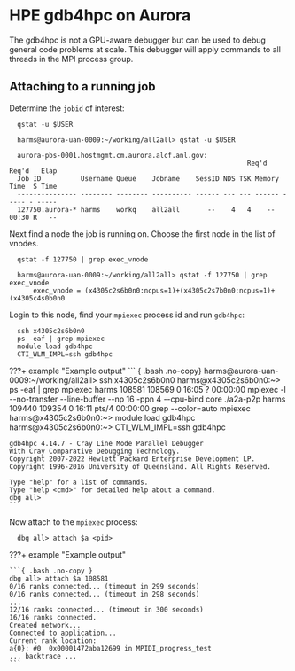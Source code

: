 # HPE gdb4hpc on Aurora
The gdb4hpc is not a GPU-aware debugger but can be used to debug general code problems at scale. This debugger will apply commands to all threads in the MPI process group.

## Attaching to a running job

Determine the `jobid` of interest:

```
  qstat -u $USER
```

```
  harms@aurora-uan-0009:~/working/all2all> qstat -u $USER

  aurora-pbs-0001.hostmgmt.cm.aurora.alcf.anl.gov: 
                                                            Req'd  Req'd   Elap
  Job ID          Username Queue    Jobname    SessID NDS TSK Memory Time  S Time
  --------------- -------- -------- ---------- ------ --- --- ------ ----- - -----
  127750.aurora-* harms    workq    all2all       --    4   4    --  00:30 R   -- 
```

Next find a node the job is running on. Choose the first node in the list of vnodes.

```
  qstat -f 127750 | grep exec_vnode
```

```
  harms@aurora-uan-0009:~/working/all2all> qstat -f 127750 | grep exec_vnode
      exec_vnode = (x4305c2s6b0n0:ncpus=1)+(x4305c2s7b0n0:ncpus=1)+(x4305c4s0b0n0
```

Login to this node, find your `mpiexec` process id and run `gdb4hpc`:

```
  ssh x4305c2s6b0n0
  ps -eaf | grep mpiexec
  module load gdb4hpc
  CTI_WLM_IMPL=ssh gdb4hpc
```

???+ example "Example output"
    ``` { .bash .no-copy}
    harms@aurora-uan-0009:~/working/all2all> ssh x4305c2s6b0n0
    harms@x4305c2s6b0n0:~> ps -eaf | grep mpiexec
    harms    108581 108569  0 16:05 ?        00:00:00 mpiexec -l --no-transfer --line-buffer --np 16 -ppn 4 --cpu-bind core ./a2a-p2p
    harms    109440 109354  0 16:11 pts/4    00:00:00 grep --color=auto mpiexec
    harms@x4305c2s6b0n0:~> module load gdb4hpc
    harms@x4305c2s6b0n0:~> CTI_WLM_IMPL=ssh gdb4hpc
	
    gdb4hpc 4.14.7 - Cray Line Mode Parallel Debugger
    With Cray Comparative Debugging Technology.
    Copyright 2007-2022 Hewlett Packard Enterprise Development LP.
    Copyright 1996-2016 University of Queensland. All Rights Reserved.

    Type "help" for a list of commands.
    Type "help <cmd>" for detailed help about a command.
    dbg all>
	```

Now attach to the `mpiexec` process:

``` { .bash .no-copy }
  dbg all> attach $a <pid>
```

???+ example "Example output"

    ```{ .bash .no-copy }
	dbg all> attach $a 108581
	0/16 ranks connected... (timeout in 299 seconds)
	0/16 ranks connected... (timeout in 298 seconds)
	...
	12/16 ranks connected... (timeout in 300 seconds)
	16/16 ranks connected.
	Created network...
	Connected to application...
	Current rank location:
	a{0}: #0  0x00001472aba12699 in MPIDI_progress_test
	... backtrace ...
	```
